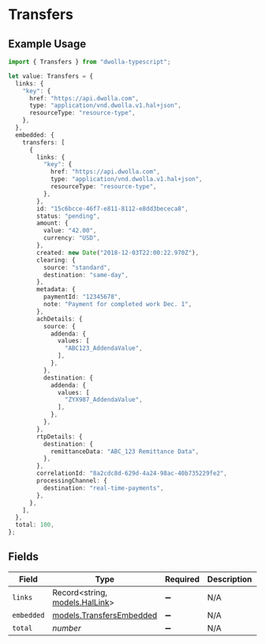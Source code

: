 # Transfers

## Example Usage

```typescript
import { Transfers } from "dwolla-typescript";

let value: Transfers = {
  links: {
    "key": {
      href: "https://api.dwolla.com",
      type: "application/vnd.dwolla.v1.hal+json",
      resourceType: "resource-type",
    },
  },
  embedded: {
    transfers: [
      {
        links: {
          "key": {
            href: "https://api.dwolla.com",
            type: "application/vnd.dwolla.v1.hal+json",
            resourceType: "resource-type",
          },
        },
        id: "15c6bcce-46f7-e811-8112-e8dd3bececa8",
        status: "pending",
        amount: {
          value: "42.00",
          currency: "USD",
        },
        created: new Date("2018-12-03T22:00:22.970Z"),
        clearing: {
          source: "standard",
          destination: "same-day",
        },
        metadata: {
          paymentId: "12345678",
          note: "Payment for completed work Dec. 1",
        },
        achDetails: {
          source: {
            addenda: {
              values: [
                "ABC123_AddendaValue",
              ],
            },
          },
          destination: {
            addenda: {
              values: [
                "ZYX987_AddendaValue",
              ],
            },
          },
        },
        rtpDetails: {
          destination: {
            remittanceData: "ABC_123 Remittance Data",
          },
        },
        correlationId: "8a2cdc8d-629d-4a24-98ac-40b735229fe2",
        processingChannel: {
          destination: "real-time-payments",
        },
      },
    ],
  },
  total: 100,
};
```

## Fields

| Field                                                      | Type                                                       | Required                                                   | Description                                                | Example                                                    |
| ---------------------------------------------------------- | ---------------------------------------------------------- | ---------------------------------------------------------- | ---------------------------------------------------------- | ---------------------------------------------------------- |
| `links`                                                    | Record<string, [models.HalLink](../models/hallink.md)>     | :heavy_minus_sign:                                         | N/A                                                        |                                                            |
| `embedded`                                                 | [models.TransfersEmbedded](../models/transfersembedded.md) | :heavy_minus_sign:                                         | N/A                                                        |                                                            |
| `total`                                                    | *number*                                                   | :heavy_minus_sign:                                         | N/A                                                        | 100                                                        |